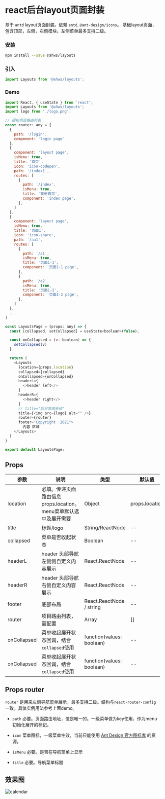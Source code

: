 react后台layout页面封装
===
基于 `antd` layout页面封装。依赖 `antd`, `@ant-design/icons`。
基础layout页面，包含顶部，左侧，右侧模块。左侧菜单最多支持二级。

### 安装

```bash
npm install --save @ahws/layouts
```

### 引入

```jsx
import Layouts from '@ahws/layouts';
```

### Demo

<!--DemoStart,bgWhite,codePen,codeSandbox--> 
```js
import React, { useState } from 'react';
import Layouts from '@ahws/layouts';
import logo from './logo.png';

// 模拟项目路由列表
const router: any = [
  {
    path: '/login',
    component: 'login page'
  },
  {
    component: 'layout page',
    isMenu: true,
    title: '首页',
    icon: 'icon-codepen',
    path: '/index1',
    routes: [
      {
        path: '/index',
        isMenu: true,
        title: '我是首页',
        component: 'index page',
      },
    ]
  },
  {
    component: 'layout page',
    isMenu: true,
    title: '页面1',
    icon: 'icon-share',
    path: '/aa1',
    routes: [
      {
        path: '/a1',
        isMenu: true,
        title: '页面1-1',
        component: '页面1-1 page',
      },
      {
        path: '/a2',
        isMenu: true,
        title: '页面1-2',
        component: '页面1-2 page',
      },
    ]
  },
  ...
]

const LayoutsPage = (props: any) => {
  const [collapsed, setCollapsed] = useState<boolean>(false);

  const onCollapsed = (v: boolean) => {
    setCollapsed(v)
  }

  return (
    <Layouts
      location={props.location}
      collapsed={collapsed}
      onCollapsed={onCollapsed}
      headerL={
        <>header left</>
      }
      headerR={
        <>header right</>
      }
      // title="后台管理系统"
      title={<img src={logo} alt="" />}
      router={router}
      footer="Copyright  2021">
        内容 区域
    </Layouts>
  )
}

export default LayoutsPage;
```
<!--End-->

## Props

| 参数 | 说明 | 类型 | 默认值 |
| -------- | -------- | -------- | -------- |
| location | 必填。传递页面路由信息 props.location。menu菜单默认选中及展开需要 | Object | props.location |
| title | 标题/logo | String/ReactNode | -- |
| collapsed | 菜单是否收起状态 | Boolean | -- |
| headerL | header 头部导航左侧侧自定义内容展示 | React.ReactNode | -- |
| headerR | header 头部导航右侧自定义内容展示 | React.ReactNode | -- |
| footer | 底部布局 | React.ReactNode / string | -- |
| router | 项目路由列表，需配置 | Array | [] |
| onCollapsed | 菜单收起展开状态回调，结合`collapsed`使用 | function(values: boolean) | -- |
| onCollapsed | 菜单收起展开状态回调，结合`collapsed`使用 | function(values: boolean) | -- |

## Props router

`router` 是用来左侧导航菜单展示，最多支持二级。结构与`react-router-config` 一致。具体实例用法参考上面demo。

- `path`   必要。页面路由地址，值是唯一的。一级菜单做为key使用，作为menu初始化展开的标记。

- `icon`   菜单图标，一级菜单生效，当前只能使用 [Ant Design 官方图标库](https://www.iconfont.cn/collections/detail?spm=a313x.7781069.1998910419.d9df05512&cid=9402) 的资源。

- `isMenu` 必要。是否在导航菜单上显示

- `title`  必要。导航菜单标题

## 效果图
![calendar](https://github.com/ybuiw/ahws/blob/master/packages/layouts/1.png)

